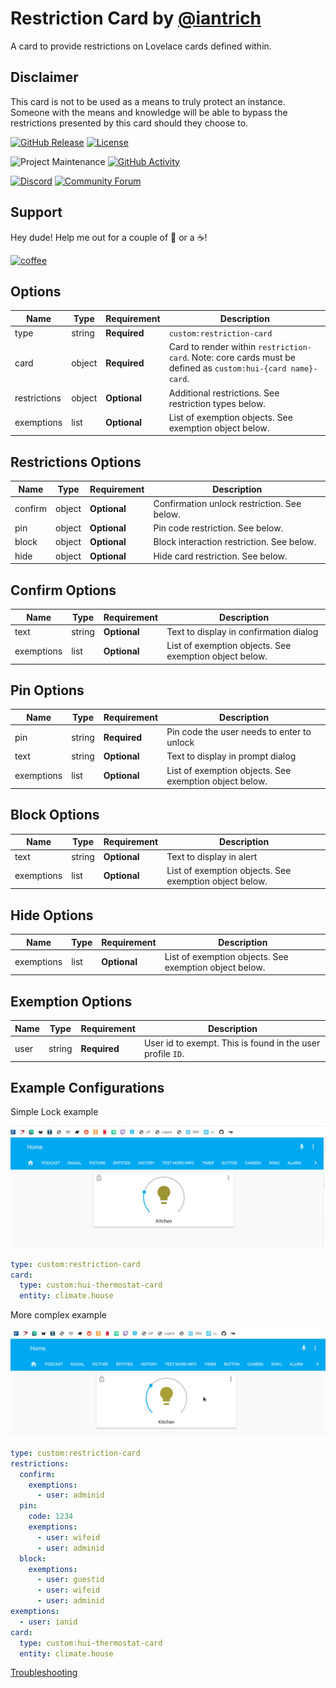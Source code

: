 # Restriction Card by [@iantrich](https://www.github.com/iantrich)

A card to provide restrictions on Lovelace cards defined within.

## Disclaimer

This card is not to be used as a means to truly protect an instance. Someone with the means and knowledge will be able to bypass the restrictions presented by this card should they choose to.

[![GitHub Release][releases-shield]][releases]
[![License][license-shield]](LICENSE.md)

![Project Maintenance][maintenance-shield]
[![GitHub Activity][commits-shield]][commits]

[![Discord][discord-shield]][discord]
[![Community Forum][forum-shield]][forum]

## Support

Hey dude! Help me out for a couple of :beers: or a :coffee:!

[![coffee](https://www.buymeacoffee.com/assets/img/custom_images/black_img.png)](https://www.buymeacoffee.com/zJtVxUAgH)

## Options

| Name         | Type   | Requirement  | Description                                                                                                  |
| ------------ | ------ | ------------ | ------------------------------------------------------------------------------------------------------------ |
| type         | string | **Required** | `custom:restriction-card`                                                                                    |
| card         | object | **Required** | Card to render within `restriction-card`. Note: core cards must be defined as `custom:hui-{card name}-card`. |
| restrictions | object | **Optional** | Additional restrictions. See restriction types below.                                                        |
| exemptions   | list   | **Optional** | List of exemption objects. See exemption object below.                                                       |

## Restrictions Options

| Name    | Type   | Requirement  | Description                                 |
| ------- | ------ | ------------ | ------------------------------------------- |
| confirm | object | **Optional** | Confirmation unlock restriction. See below. |
| pin     | object | **Optional** | Pin code restriction. See below.            |
| block   | object | **Optional** | Block interaction restriction. See below.   |
| hide    | object | **Optional** | Hide card restriction. See below.           |

## Confirm Options

| Name       | Type   | Requirement  | Description                                            |
| ---------- | ------ | ------------ | ------------------------------------------------------ |
| text       | string | **Optional** | Text to display in confirmation dialog                 |
| exemptions | list   | **Optional** | List of exemption objects. See exemption object below. |

## Pin Options

| Name       | Type   | Requirement  | Description                                            |
| ---------- | ------ | ------------ | ------------------------------------------------------ |
| pin        | string | **Required** | Pin code the user needs to enter to unlock             |
| text       | string | **Optional** | Text to display in prompt dialog                       |
| exemptions | list   | **Optional** | List of exemption objects. See exemption object below. |

## Block Options

| Name       | Type   | Requirement  | Description                                            |
| ---------- | ------ | ------------ | ------------------------------------------------------ |
| text       | string | **Optional** | Text to display in alert                               |
| exemptions | list   | **Optional** | List of exemption objects. See exemption object below. |

## Hide Options

| Name       | Type | Requirement  | Description                                            |
| ---------- | ---- | ------------ | ------------------------------------------------------ |
| exemptions | list | **Optional** | List of exemption objects. See exemption object below. |

## Exemption Options

| Name | Type   | Requirement  | Description                                                |
| ---- | ------ | ------------ | ---------------------------------------------------------- |
| user | string | **Required** | User id to exempt. This is found in the user profile `ID`. |

## Example Configurations

Simple Lock example

![lock](lock.gif)

```yaml
type: custom:restriction-card
card:
  type: custom:hui-thermostat-card
  entity: climate.house
```

More complex example

![complex](pin.gif)

```yaml
type: custom:restriction-card
restrictions:
  confirm:
    exemptions:
      - user: adminid
  pin:
    code: 1234
    exemptions:
      - user: wifeid
      - user: adminid
  block:
    exemptions:
      - user: guestid
      - user: wifeid
      - user: adminid
exemptions:
  - user: ianid
card:
  type: custom:hui-thermostat-card
  entity: climate.house
```

[Troubleshooting](https://github.com/thomasloven/hass-config/wiki/Lovelace-Plugins)

[commits-shield]: https://img.shields.io/github/commit-activity/y/custom-cards/restriction-card.svg?style=for-the-badge
[commits]: https://github.com/custom-cards/restriction-card/commits/master
[discord]: https://discord.gg/5e9yvq
[discord-shield]: https://img.shields.io/discord/330944238910963714.svg?style=for-the-badge
[forum-shield]: https://img.shields.io/badge/community-forum-brightgreen.svg?style=for-the-badge
[forum]: https://community.home-assistant.io/c/projects/frontend
[license-shield]: https://img.shields.io/github/license/custom-cards/restriction-card.svg?style=for-the-badge
[maintenance-shield]: https://img.shields.io/maintenance/yes/2019.svg?style=for-the-badge
[releases-shield]: https://img.shields.io/github/release/custom-cards/restriction-card.svg?style=for-the-badge
[releases]: https://github.com/custom-cards/restriction-card/releases
